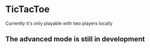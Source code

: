 # TicTacToe
Currently it's only playable with two players locally
## The advanced mode is still in development
 

